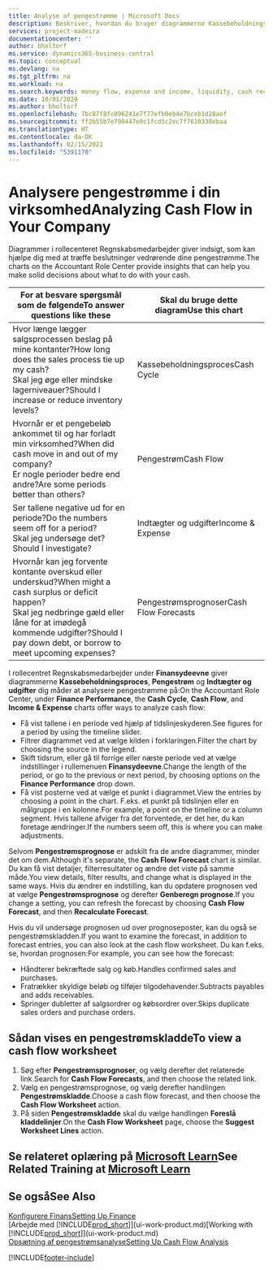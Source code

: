 ```yaml
---
title: Analyse af pengestrømme | Microsoft Docs
description: Beskriver, hvordan du bruger diagrammerne Kassebeholdningsproces, Indtægter og udgifter, Pengestrøm og Pengestrømsprognose til at analysere tidligere og fremtidige pengestrømme til og fra din virksomhed.
services: project-madeira
documentationcenter: ''
author: bholtorf
ms.service: dynamics365-business-central
ms.topic: conceptual
ms.devlang: na
ms.tgt_pltfrm: na
ms.workload: na
ms.search.keywords: money flow, expense and income, liquidity, cash receipts minus cash payments, Cartera
ms.date: 10/01/2020
ms.author: bholtorf
ms.openlocfilehash: 7bc87f8fc096241e7f77efb0eb4e7bceb1d28aef
ms.sourcegitcommit: ff2b55b7e790447e0c1fcd5c2ec7f7610338ebaa
ms.translationtype: HT
ms.contentlocale: da-DK
ms.lasthandoff: 02/15/2021
ms.locfileid: "5391170"
---
```

# <a name="analyzing-cash-flow-in-your-company"></a><span data-ttu-id="edba7-103">Analysere pengestrømme i din virksomhed</span><span class="sxs-lookup"><span data-stu-id="edba7-103">Analyzing Cash Flow in Your Company</span></span>
<span data-ttu-id="edba7-104">Diagrammer i rollecenteret Regnskabsmedarbejder giver indsigt, som kan hjælpe dig med at træffe beslutninger vedrørende dine pengestrømme.</span><span class="sxs-lookup"><span data-stu-id="edba7-104">The charts on the Accountant Role Center provide insights that can help you make solid decisions about what to do with your cash.</span></span>  

| <span data-ttu-id="edba7-105">For at besvare spørgsmål som de følgende</span><span class="sxs-lookup"><span data-stu-id="edba7-105">To answer questions like these</span></span> | <span data-ttu-id="edba7-106">Skal du bruge dette diagram</span><span class="sxs-lookup"><span data-stu-id="edba7-106">Use this chart</span></span> |
| --- | --- |
| <span data-ttu-id="edba7-107">Hvor længe lægger salgsprocessen beslag på mine kontanter?</span><span class="sxs-lookup"><span data-stu-id="edba7-107">How long does the sales process tie up my cash?</span></span></br> <span data-ttu-id="edba7-108">Skal jeg øge eller mindske lagerniveauer?</span><span class="sxs-lookup"><span data-stu-id="edba7-108">Should I increase or reduce inventory levels?</span></span> |<span data-ttu-id="edba7-109">Kassebeholdningsproces</span><span class="sxs-lookup"><span data-stu-id="edba7-109">Cash Cycle</span></span> |
| <span data-ttu-id="edba7-110">Hvornår er et pengebeløb ankommet til og har forladt min virksomhed?</span><span class="sxs-lookup"><span data-stu-id="edba7-110">When did cash move in and out of my company?</span></span></br> <span data-ttu-id="edba7-111">Er nogle perioder bedre end andre?</span><span class="sxs-lookup"><span data-stu-id="edba7-111">Are some periods better than others?</span></span> |<span data-ttu-id="edba7-112">Pengestrøm</span><span class="sxs-lookup"><span data-stu-id="edba7-112">Cash Flow</span></span> |
| <span data-ttu-id="edba7-113">Ser tallene negative ud for en periode?</span><span class="sxs-lookup"><span data-stu-id="edba7-113">Do the numbers seem off for a period?</span></span></br> <span data-ttu-id="edba7-114">Skal jeg undersøge det?</span><span class="sxs-lookup"><span data-stu-id="edba7-114">Should I investigate?</span></span> |<span data-ttu-id="edba7-115">Indtægter og udgifter</span><span class="sxs-lookup"><span data-stu-id="edba7-115">Income & Expense</span></span> |
| <span data-ttu-id="edba7-116">Hvornår kan jeg forvente kontante overskud eller underskud?</span><span class="sxs-lookup"><span data-stu-id="edba7-116">When might a cash surplus or deficit happen?</span></span></br> <span data-ttu-id="edba7-117">Skal jeg nedbringe gæld eller låne for at imødegå kommende udgifter?</span><span class="sxs-lookup"><span data-stu-id="edba7-117">Should I pay down debt, or borrow to meet upcoming expenses?</span></span> |<span data-ttu-id="edba7-118">Pengestrømsprognoser</span><span class="sxs-lookup"><span data-stu-id="edba7-118">Cash Flow Forecasts</span></span> |

<span data-ttu-id="edba7-119">I rollecentret Regnskabsmedarbejder under **Finansydeevne** giver diagrammerne **Kassebeholdningsproces**, **Pengestrøm** og **Indtægter og udgifter** dig måder at analysere pengestrømme på:</span><span class="sxs-lookup"><span data-stu-id="edba7-119">On the Accountant Role Center, under **Finance Performance**, the **Cash Cycle**, **Cash Flow**, and **Income & Expense** charts offer ways to analyze cash flow:</span></span>  

* <span data-ttu-id="edba7-120">Få vist tallene i en periode ved hjælp af tidslinjeskyderen.</span><span class="sxs-lookup"><span data-stu-id="edba7-120">See figures for a period by using the timeline slider.</span></span>  
* <span data-ttu-id="edba7-121">Filtrer diagrammet ved at vælge kilden i forklaringen.</span><span class="sxs-lookup"><span data-stu-id="edba7-121">Filter the chart by choosing the source in the legend.</span></span>  
* <span data-ttu-id="edba7-122">Skift tidsrum, eller gå til forrige eller næste periode ved at vælge indstillinger i rullemenuen **Finansydeevne**.</span><span class="sxs-lookup"><span data-stu-id="edba7-122">Change the length of the period, or go to the previous or next period, by choosing options on the **Finance Performance** drop down.</span></span>  
* <span data-ttu-id="edba7-123">Få vist posterne ved at vælge et punkt i diagrammet.</span><span class="sxs-lookup"><span data-stu-id="edba7-123">View the entries by choosing a point in the chart.</span></span> <span data-ttu-id="edba7-124">F.eks. et punkt på tidslinjen eller en målgruppe i en kolonne.</span><span class="sxs-lookup"><span data-stu-id="edba7-124">For example, a point on the timeline or a column segment.</span></span> <span data-ttu-id="edba7-125">Hvis tallene afviger fra det forventede, er det her, du kan foretage ændringer.</span><span class="sxs-lookup"><span data-stu-id="edba7-125">If the numbers seem off, this is where you can make adjustments.</span></span>  

<span data-ttu-id="edba7-126">Selvom **Pengestrømsprognose** er adskilt fra de andre diagrammer, minder det om dem.</span><span class="sxs-lookup"><span data-stu-id="edba7-126">Although it's separate, the **Cash Flow Forecast** chart is similar.</span></span> <span data-ttu-id="edba7-127">Du kan få vist detaljer, filterresultater og ændre det viste på samme måde.</span><span class="sxs-lookup"><span data-stu-id="edba7-127">You view details, filter results, and change what is displayed in the same ways.</span></span> <span data-ttu-id="edba7-128">Hvis du ændrer en indstilling, kan du opdatere prognosen ved at vælge **Pengestrømsprognose** og derefter **Genberegn prognose**.</span><span class="sxs-lookup"><span data-stu-id="edba7-128">If you change a setting, you can refresh the forecast by choosing **Cash Flow Forecast**, and then **Recalculate Forecast**.</span></span>

<span data-ttu-id="edba7-129">Hvis du vil undersøge prognosen ud over prognoseposter, kan du også se pengestrømskladden.</span><span class="sxs-lookup"><span data-stu-id="edba7-129">If you want to examine the forecast, in addition to forecast entries, you can also look at the cash flow worksheet.</span></span> <span data-ttu-id="edba7-130">Du kan f.eks. se, hvordan prognosen:</span><span class="sxs-lookup"><span data-stu-id="edba7-130">For example, you can see how the forecast:</span></span>

* <span data-ttu-id="edba7-131">Håndterer bekræftede salg og køb.</span><span class="sxs-lookup"><span data-stu-id="edba7-131">Handles confirmed sales and purchases.</span></span>  
* <span data-ttu-id="edba7-132">Fratrækker skyldige beløb og tilføjer tilgodehavender.</span><span class="sxs-lookup"><span data-stu-id="edba7-132">Subtracts payables and adds receivables.</span></span>  
* <span data-ttu-id="edba7-133">Springer dubletter af salgsordrer og købsordrer over.</span><span class="sxs-lookup"><span data-stu-id="edba7-133">Skips duplicate sales orders and purchase orders.</span></span>  

## <a name="to-view-a-cash-flow-worksheet"></a><span data-ttu-id="edba7-134">Sådan vises en pengestrømskladde</span><span class="sxs-lookup"><span data-stu-id="edba7-134">To view a cash flow worksheet</span></span>
1. <span data-ttu-id="edba7-135">Søg efter **Pengestrømsprognoser**, og vælg derefter det relaterede link.</span><span class="sxs-lookup"><span data-stu-id="edba7-135">Search for **Cash Flow Forecasts**, and then choose the related link.</span></span>  
2. <span data-ttu-id="edba7-136">Vælg en pengestrømsprognose, og vælg derefter handlingen **Pengestrømskladde**.</span><span class="sxs-lookup"><span data-stu-id="edba7-136">Choose a cash flow forecast, and then choose the **Cash Flow Worksheet** action.</span></span>  
3. <span data-ttu-id="edba7-137">På siden **Pengestrømskladde** skal du vælge handlingen **Foreslå kladdelinjer**.</span><span class="sxs-lookup"><span data-stu-id="edba7-137">On the **Cash Flow Worksheet** page, choose the **Suggest Worksheet Lines** action.</span></span>  

## <a name="see-related-training-at-microsoft-learn"></a><span data-ttu-id="edba7-138">Se relateret oplæring på [Microsoft Learn](/learn/modules/forecast-cash-flow-dynamics-365-business-central/index)</span><span class="sxs-lookup"><span data-stu-id="edba7-138">See Related Training at [Microsoft Learn](/learn/modules/forecast-cash-flow-dynamics-365-business-central/index)</span></span>

## <a name="see-also"></a><span data-ttu-id="edba7-139">Se også</span><span class="sxs-lookup"><span data-stu-id="edba7-139">See Also</span></span>
[<span data-ttu-id="edba7-140">Konfigurere Finans</span><span class="sxs-lookup"><span data-stu-id="edba7-140">Setting Up Finance</span></span>](finance-setup-finance.md)  
<span data-ttu-id="edba7-141">[Arbejde med [!INCLUDE[prod_short](includes/prod_short.md)]](ui-work-product.md)</span><span class="sxs-lookup"><span data-stu-id="edba7-141">[Working with [!INCLUDE[prod_short](includes/prod_short.md)]](ui-work-product.md)</span></span>  
[<span data-ttu-id="edba7-142">Opsætning af pengestrømsanalyse</span><span class="sxs-lookup"><span data-stu-id="edba7-142">Setting Up Cash Flow Analysis</span></span>](finance-setup-cash-flow-analyses.md)  


[!INCLUDE[footer-include](includes/footer-banner.md)]